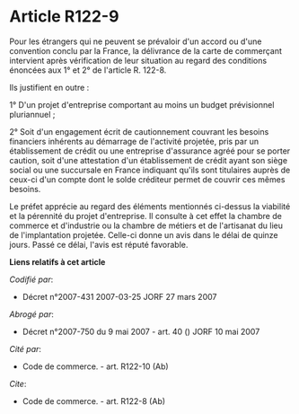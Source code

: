 # Article R122-9

Pour les étrangers qui ne peuvent se prévaloir d'un accord ou d'une convention conclu par la France, la délivrance de la
carte de commerçant intervient après vérification de leur situation au regard des conditions énoncées aux 1° et 2° de
l'article R. 122-8.

Ils justifient en outre :

1° D'un projet d'entreprise comportant au moins un budget prévisionnel pluriannuel ;

2° Soit d'un engagement écrit de cautionnement couvrant les besoins financiers inhérents au démarrage de l'activité projetée,
pris par un établissement de crédit ou une entreprise d'assurance agréé pour se porter caution, soit d'une attestation d'un
établissement de crédit ayant son siège social ou une succursale en France indiquant qu'ils sont titulaires auprès de ceux-ci
d'un compte dont le solde créditeur permet de couvrir ces mêmes besoins.

Le préfet apprécie au regard des éléments mentionnés ci-dessus la viabilité et la pérennité du projet d'entreprise. Il
consulte à cet effet la chambre de commerce et d'industrie ou la chambre de métiers et de l'artisanat du lieu de
l'implantation projetée. Celle-ci donne un avis dans le délai de quinze jours. Passé ce délai, l'avis est réputé favorable.

**Liens relatifs à cet article**

_Codifié par_:

  - Décret n°2007-431 2007-03-25 JORF 27 mars 2007

_Abrogé par_:

  - Décret n°2007-750 du 9 mai 2007 - art. 40 () JORF 10 mai 2007

_Cité par_:

  - Code de commerce. - art. R122-10 (Ab)

_Cite_:

  - Code de commerce. - art. R122-8 (Ab)
